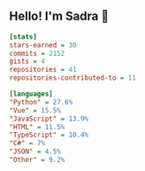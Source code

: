 ## Hello! I'm Sadra 👋

```ini
[stats]
stars-earned = 30
commits = 2152
gists = 4
repositories = 41
repositories-contributed-to = 11

[languages]
"Python" = 27.6%
"Vue" = 15.5%
"JavaScript" = 13.9%
"HTML" = 11.5%
"TypeScript" = 10.4%
"C#" = 7%
"JSON" = 4.5%
"Other" = 9.2%
```

<!--
**sadra1f/sadra1f** is a ✨ _special_ ✨ repository because its `README.md` (this file) appears on your GitHub profile.

Here are some ideas to get you started:

- 🔭 I’m currently working on ...
- 🌱 I’m currently learning ...
- 👯 I’m looking to collaborate on ...
- 🤔 I’m looking for help with ...
- 💬 Ask me about ...
- 📫 How to reach me: ...
- 😄 Pronouns: ...
- ⚡ Fun fact: ...
-->
